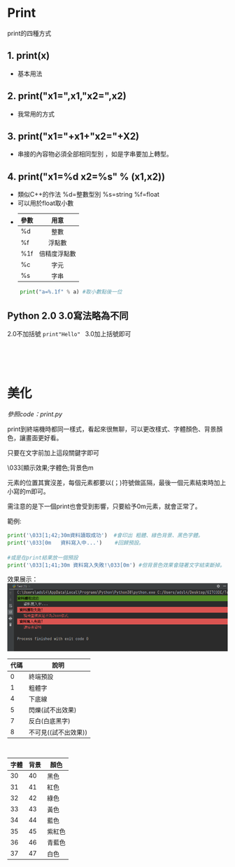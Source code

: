 # Print
print的四種方式
## 1. print(x)
+   基本用法
## 2. print("x1=",x1,"x2=",x2)
+   我常用的方式
## 3. print("x1="+x1+"x2="+X2)
+   串接的內容物必須全部相同型別 ，如是字串要加上轉型。
## 4. print("x1=%d x2=%s" % (x1,x2))
+   類似C++的作法  %d=整數型別 %s=string %f=float
+   可以用於float取小數
+   |參數|用意|
    |---|:---:|
    |%d|整數|
    |%f|浮點數|
    |%1f|倍精度浮點數|
    |%c|字元|
    |%s|字串|

```python
    print("a=%.1f" % a) #取小數點後一位
```
## Python 2.0 3.0寫法略為不同
2.0不加括號 ```print"Hello" ```
3.0加上括號即可

<br/>
<br/>
<br/>

# 美化
_參照code：print.py_<br/>

print到終端機時都同一樣式，看起來很無聊，可以更改樣式、字體顏色、背景顏色，讓畫面更好看。

只要在文字前加上這段關鍵字即可

\033[顯示效果;字體色;背景色m

元素的位置其實沒差，每個元素都要以(；)符號做區隔，最後一個元素結束時加上小寫的m即可。

需注意的是下一個print也會受到影響，只要給予0m元素，就會正常了。

範例:
```python
print('\033[1;42;30m資料讀取成功')  #會印出 粗體、綠色背景、黑色字體。
print('\033[0m   資料寫入中...')    #回歸預設。

#或是在print結果放一個預設
print('\033[1;41;30m 資料寫入失敗!\033[0m') #但背景色效果會隨著文字結束斷掉。
```

效果展示：
![print](./img/print.png)

|代碼|說明|
|---|---|
|0|終端預設|
|1|粗體字|
|4|下底線|
|5|閃爍(試不出效果)|
|7|反白(白底黑字)|
|8|不可見((試不出效果))|


<br/>


|字體|背景|顏色|
|---|---|---|
|30|40|黑色|
|31|41|紅色|
|32|42|綠色|
|33|43|黃色|
|34|44|藍色|
|35|45|紫紅色|
|36|46|青藍色|
|37|47|白色|